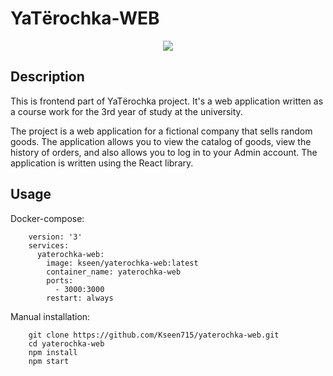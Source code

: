 # YaTёrochka-WEB
<p align="center">
  <img src="https://raw.githubusercontent.com/Kseen715/imgs/main/favicon.ico" />
</p>

## Description
This is frontend part of YaTёrochka project. It's a web application written as a course work for the 3rd year of study at the university. 

The project is a web application for a fictional company that sells random goods. The application allows you to view the catalog of goods, view the history of orders, and also allows you to log in to your Admin account. The application is written using the React library.

## Usage
Docker-compose:
```
    version: '3'
    services:
      yaterochka-web:
        image: kseen/yaterochka-web:latest
        container_name: yaterochka-web
        ports:
          - 3000:3000
        restart: always
```

Manual installation:
```
    git clone https://github.com/Kseen715/yaterochka-web.git
    cd yaterochka-web
    npm install
    npm start
```